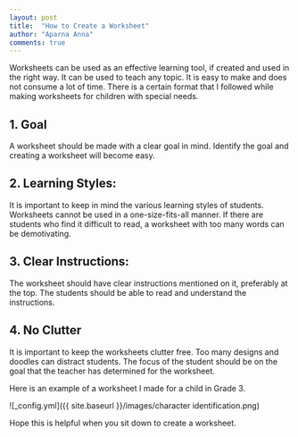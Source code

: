 ```yaml
---
layout: post
title:  "How to Create a Worksheet"
author: "Aparna Anna"
comments: true
---
```

Worksheets can be used as an effective learning tool, if created and used in the right way. It can be used to teach any topic. It is easy to make and does not consume a lot of time. There is a certain format that I followed while making worksheets for children with special needs.

## 1. Goal
A worksheet should be made with a clear goal in mind. Identify the goal and creating a worksheet will become easy. 

## 2. Learning Styles:
It is important to keep in mind the various learning styles of students. Worksheets cannot be used in a one-size-fits-all manner. If there are students who find it difficult to read, a worksheet with too many words can be demotivating. 

## 3. Clear Instructions:
The worksheet should have clear instructions mentioned on it, preferably at the top. The students should be able to read and understand the instructions. 

## 4. No Clutter
It is important to keep the worksheets clutter free. Too many designs and doodles can distract students. The focus of the student should be on the goal that the teacher has determined for the worksheet.

Here is an example of a worksheet I made for a child in Grade 3.

![_config.yml]({{ site.baseurl }}/images/character identification.png)

Hope this is helpful when you sit down to create a worksheet. 

